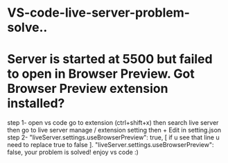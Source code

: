# VS-code-live-server-problem-solve..
# Server is started at 5500 but failed to open in Browser Preview. Got Browser Preview extension installed?
step 1- open vs code  go to extension (ctrl+shift+x) then search live server then go to live server manage / extension setting then + Edit in setting.json 
step 2- "liveServer.settings.useBrowserPreview": true, [ if u see that line u need to replace true to false ].  "liveServer.settings.useBrowserPreview": false, 
your problem is solved! enjoy vs code :)
